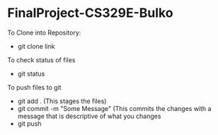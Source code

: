 # FinalProject-CS329E-Bulko

To Clone into Repository: 
- git clone link

To check status of files
- git status

To push files to git
- git add . (This stages the files)
- git commit -m "Some Message" (This commits the changes with a message that is descriptive of what you changes
- git push





